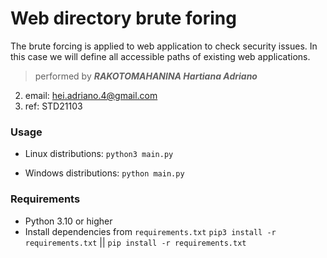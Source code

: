 # Web directory brute foring
The brute forcing is applied to web application to check security issues.
In this case we will define all accessible paths of existing web applications.

> performed by ***RAKOTOMAHANINA Hartiana Adriano***
2. email: hei.adriano.4@gmail.com
3. ref: STD21103

### Usage

- Linux distributions:
```python3 main.py```

- Windows distributions:
```python main.py```

### Requirements
- Python 3.10 or higher
- Install dependencies from ```requirements.txt```
```pip3 install -r requirements.txt``` || ```pip install -r requirements.txt```